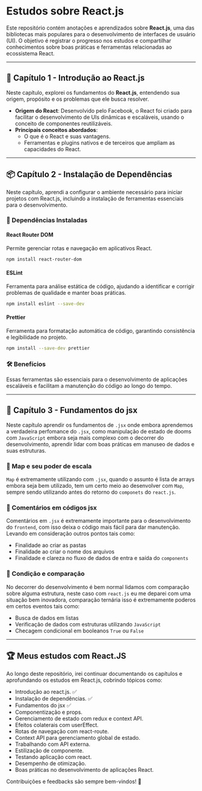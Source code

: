 # Estudos sobre React.js  

Este repositório contém anotações e aprendizados sobre **React.js**, uma das bibliotecas mais populares para o desenvolvimento de interfaces de usuário (UI). O objetivo é registrar o progresso nos estudos e compartilhar conhecimentos sobre boas práticas e ferramentas relacionadas ao ecossistema React.  

---

## 📖 Capítulo 1 - Introdução ao React.js  

Neste capítulo, explorei os fundamentos do **React.js**, entendendo sua origem, propósito e os problemas que ele busca resolver.  

- **Origem do React**: Desenvolvido pelo Facebook, o React foi criado para facilitar o desenvolvimento de UIs dinâmicas e escaláveis, usando o conceito de componentes reutilizáveis.  
- **Principais conceitos abordados**:
  - O que é o React e suas vantagens.
  - Ferramentas e plugins nativos e de terceiros que ampliam as capacidades do React.  

---

## 📦 Capítulo 2 - Instalação de Dependências  

Neste capítulo, aprendi a configurar o ambiente necessário para iniciar projetos com React.js, incluindo a instalação de ferramentas essenciais para o desenvolvimento.  

### 🔧 Dependências Instaladas  

#### **React Router DOM**  
Permite gerenciar rotas e navegação em aplicativos React.  
```bash
npm install react-router-dom
```

#### **ESLint**  
Ferramenta para análise estática de código, ajudando a identificar e corrigir problemas de qualidade e manter boas práticas.  
```bash
npm install eslint --save-dev
```

#### **Prettier**  
Ferramenta para formatação automática de código, garantindo consistência e legibilidade no projeto.  
```bash
npm install --save-dev prettier
```

### 🛠️ Benefícios  
Essas ferramentas são essenciais para o desenvolvimento de aplicações escaláveis e facilitam a manutenção do código ao longo do tempo.  

---

## 📖 Capítulo 3 - Fundamentos do jsx
Neste capítulo aprendir os fundamentos de `.jsx` onde embora aprendemos a verdadeira perfomance do `.jsx`, como manipulação de estado de dooms com `JavaScript` embora seja mais complexo com o decorrer do desenvolvimento, aprendir lidar com boas práticas em manuseo de dados e suas estruturas.

### 📒 Map e seu poder de escala
`Map` é extremamente utilizando com `.jsx`, quando o assunto é lista de arrays embora seja bem utilizado, tem um certo meio ao desenvolver com `Map`, sempre sendo utilizando antes do retorno do `componets` do `react.js`.

### 📒 Comentários em códigos jsx
Comentários em `.jsx` é extremamente importante para o desenvolvimento do `frontend`, com isso deixa o código mais fácil para dar manutenção. Levando em consideração outros pontos tais como:

- Finalidade ao criar as pastas
- Finalidade ao criar o nome dos arquivos
- Finalidade e clareza no fluxo de dados de entra e saída do `components`

### 📒 Condição e comparação

No decorrer do desenvolvimento é bem normal lidamos com comparação sobre alguma estrutura, neste caso com `react.js` eu me deparei com uma situação bem inovadora, comparação ternária isso é extremamente poderos em certos eventos tais como:

 - Busca de dados em listas
 - Verificação de dados com estruturas utilizando `JavaScript`
 - Checagem condicional em booleanos `True` ou `False`


---



## 🏆 Meus estudos com React.JS
Ao longo deste repositório, irei continuar documentando os capítulos e aprofundando os estudos em React.js, cobrindo tópicos como:
- Introdução ao react.js. ✅
- Instalação de dependências. ✅
- Fundamentos do jsx ✅
- Componentização e props.
- Gerenciamento de estado com redux e context API.
- Efeitos colaterais com userEffect.
- Rotas de navegação com react-route.
- Context API para gerenciamento global de estado.
- Trabalhando com API externa.
- Estilização de componente.
- Testando aplicação com react.
- Desempenho de otimização.
- Boas práticas no desenvolvimento de aplicações React.  

Contribuições e feedbacks são sempre bem-vindos! 🚀  

